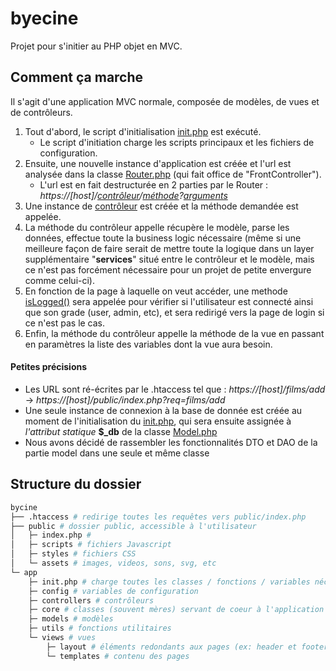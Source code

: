 # byecine
Projet pour s'initier au PHP objet en MVC. 

## Comment ça marche
Il s'agit d'une application MVC normale, composée de modèles, de vues et de contrôleurs.

1. Tout d'abord, le script d'initialisation [init.php](src/init.php) est exécuté.
    - Le script d'initiation charge les scripts principaux et les fichiers de configuration.
2. Ensuite, une nouvelle instance d'application est créée et l'url est analysée dans la classe [Router.php](src/core/Router.php) (qui fait office de "FrontController").
    - L'url est en fait destructurée en 2 parties par le Router : *https://\[host\]/[contrôleur]()/[méthode]()?[arguments]()*
3. Une instance de [contrôleur](src/controllers) est créée et la méthode demandée est appelée.
4. La méthode du contrôleur appelle récupère le modèle, parse les données, effectue toute la business logic nécessaire (même si une meilleure façon de faire serait de mettre toute la logique dans un layer supplémentaire "**services**" situé entre le contrôleur et le modèle, mais ce n'est pas forcément nécessaire pour un projet de petite envergure comme celui-ci).
5. En fonction de la page à laquelle on veut accéder, une methode [isLogged()](src/utils/session.php) sera appelée pour vérifier si l'utilisateur est connecté ainsi que son grade (user, admin, etc), et sera redirigé vers la page de login si ce n'est pas le cas.
6. Enfin, la méthode du contrôleur appelle la méthode de la vue en passant en paramètres la liste des variables dont la vue aura besoin.

#### Petites précisions
- Les URL sont ré-écrites par le .htaccess tel que : *https://\[host\]/films/add* -> *https://\[host\]/public/index.php?req=films/add*
- Une seule instance de connexion à la base de donnée est créée au moment de l'initialisation du [init.php](src/init.php), qui sera ensuite assignée à *l'attribut statique* **$_db** de la classe [Model.php](src/core/Model.php) 
- Nous avons décidé de rassembler les fonctionnalités DTO et DAO de la partie model dans une seule et même classe

## Structure du dossier

```bash
bycine 
├── .htaccess # redirige toutes les requêtes vers public/index.php
├── public # dossier public, accessible à l'utilisateur 
│   ├─ index.php # 
│   ├─ scripts # fichiers Javascript
│   ├─ styles # fichiers CSS
│   └─ assets # images, videos, sons, svg, etc 
└─ app
    ├─ init.php # charge toutes les classes / fonctions / variables nécessaires au bon fonctionnement de l'app
    ├─ config # variables de configuration
    ├─ controllers # contrôleurs
    ├─ core # classes (souvent mères) servant de coeur à l'application
    ├─ models # modèles
    ├─ utils # fonctions utilitaires
    └─ views # vues
        ├─ layout # éléments redondants aux pages (ex: header et footer)
        └─ templates # contenu des pages
```